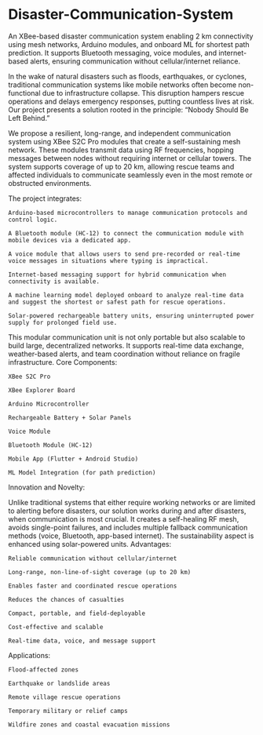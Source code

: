# Disaster-Communication-System
An XBee-based disaster communication system enabling 2 km connectivity using mesh networks, Arduino modules, and onboard ML for shortest path prediction. It supports Bluetooth messaging, voice modules, and internet-based alerts, ensuring communication without cellular/internet reliance.

In the wake of natural disasters such as floods, earthquakes, or cyclones, traditional communication systems like mobile networks often become non-functional due to infrastructure collapse. This disruption hampers rescue operations and delays emergency responses, putting countless lives at risk. Our project presents a solution rooted in the principle: “Nobody Should Be Left Behind.”

We propose a resilient, long-range, and independent communication system using XBee S2C Pro modules that create a self-sustaining mesh network. These modules transmit data using RF frequencies, hopping messages between nodes without requiring internet or cellular towers. The system supports coverage of up to 20 km, allowing rescue teams and affected individuals to communicate seamlessly even in the most remote or obstructed environments.

The project integrates:

    Arduino-based microcontrollers to manage communication protocols and control logic.

    A Bluetooth module (HC-12) to connect the communication module with mobile devices via a dedicated app.

    A voice module that allows users to send pre-recorded or real-time voice messages in situations where typing is impractical.

    Internet-based messaging support for hybrid communication when connectivity is available.

    A machine learning model deployed onboard to analyze real-time data and suggest the shortest or safest path for rescue operations.

    Solar-powered rechargeable battery units, ensuring uninterrupted power supply for prolonged field use.

This modular communication unit is not only portable but also scalable to build large, decentralized networks. It supports real-time data exchange, weather-based alerts, and team coordination without reliance on fragile infrastructure.
Core Components:

    XBee S2C Pro

    XBee Explorer Board

    Arduino Microcontroller

    Rechargeable Battery + Solar Panels

    Voice Module

    Bluetooth Module (HC-12)

    Mobile App (Flutter + Android Studio)

    ML Model Integration (for path prediction)

Innovation and Novelty:

Unlike traditional systems that either require working networks or are limited to alerting before disasters, our solution works during and after disasters, when communication is most crucial. It creates a self-healing RF mesh, avoids single-point failures, and includes multiple fallback communication methods (voice, Bluetooth, app-based internet). The sustainability aspect is enhanced using solar-powered units.
Advantages:

    Reliable communication without cellular/internet

    Long-range, non-line-of-sight coverage (up to 20 km)

    Enables faster and coordinated rescue operations

    Reduces the chances of casualties

    Compact, portable, and field-deployable

    Cost-effective and scalable

    Real-time data, voice, and message support

Applications:

    Flood-affected zones

    Earthquake or landslide areas

    Remote village rescue operations

    Temporary military or relief camps

    Wildfire zones and coastal evacuation missions
